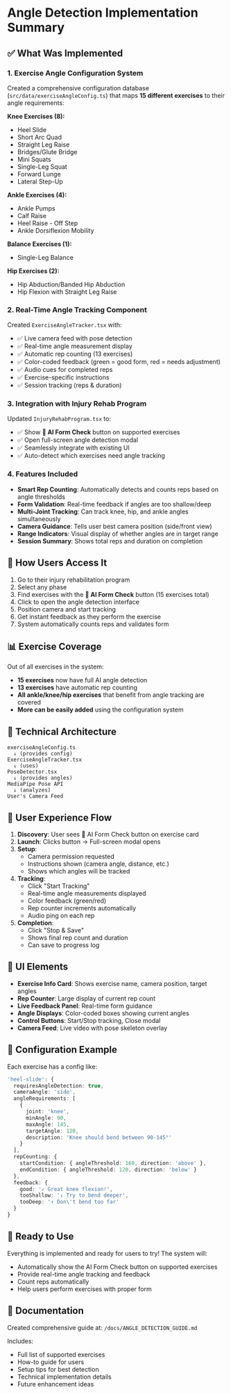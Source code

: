 # Angle Detection Implementation Summary

## ✅ What Was Implemented

### 1. **Exercise Angle Configuration System**
Created a comprehensive configuration database (`src/data/exerciseAngleConfig.ts`) that maps **15 different exercises** to their angle requirements:

**Knee Exercises (8):**
- Heel Slide
- Short Arc Quad
- Straight Leg Raise
- Bridges/Glute Bridge
- Mini Squats
- Single-Leg Squat
- Forward Lunge
- Lateral Step-Up

**Ankle Exercises (4):**
- Ankle Pumps
- Calf Raise
- Heel Raise - Off Step
- Ankle Dorsiflexion Mobility

**Balance Exercises (1):**
- Single-Leg Balance

**Hip Exercises (2):**
- Hip Abduction/Banded Hip Abduction
- Hip Flexion with Straight Leg Raise

### 2. **Real-Time Angle Tracking Component**
Created `ExerciseAngleTracker.tsx` with:
- ✅ Live camera feed with pose detection
- ✅ Real-time angle measurement display
- ✅ Automatic rep counting (13 exercises)
- ✅ Color-coded feedback (green = good form, red = needs adjustment)
- ✅ Audio cues for completed reps
- ✅ Exercise-specific instructions
- ✅ Session tracking (reps & duration)

### 3. **Integration with Injury Rehab Program**
Updated `InjuryRehabProgram.tsx` to:
- ✅ Show **🤖 AI Form Check** button on supported exercises
- ✅ Open full-screen angle detection modal
- ✅ Seamlessly integrate with existing UI
- ✅ Auto-detect which exercises need angle tracking

### 4. **Features Included**
- **Smart Rep Counting**: Automatically detects and counts reps based on angle thresholds
- **Form Validation**: Real-time feedback if angles are too shallow/deep
- **Multi-Joint Tracking**: Can track knee, hip, and ankle angles simultaneously
- **Camera Guidance**: Tells user best camera position (side/front view)
- **Range Indicators**: Visual display of whether angles are in target range
- **Session Summary**: Shows total reps and duration on completion

## 🎯 How Users Access It

1. Go to their injury rehabilitation program
2. Select any phase
3. Find exercises with the **🤖 AI Form Check** button (15 exercises total)
4. Click to open the angle detection interface
5. Position camera and start tracking
6. Get instant feedback as they perform the exercise
7. System automatically counts reps and validates form

## 📊 Exercise Coverage

Out of all exercises in the system:
- **15 exercises** now have full AI angle detection
- **13 exercises** have automatic rep counting
- **All ankle/knee/hip exercises** that benefit from angle tracking are covered
- **More can be easily added** using the configuration system

## 🔧 Technical Architecture

```
exerciseAngleConfig.ts
  ↓ (provides config)
ExerciseAngleTracker.tsx
  ↓ (uses)
PoseDetector.tsx
  ↓ (provides angles)
MediaPipe Pose API
  ↓ (analyzes)
User's Camera Feed
```

## 📱 User Experience Flow

1. **Discovery**: User sees 🤖 AI Form Check button on exercise card
2. **Launch**: Clicks button → Full-screen modal opens
3. **Setup**: 
   - Camera permission requested
   - Instructions shown (camera angle, distance, etc.)
   - Shows which angles will be tracked
4. **Tracking**:
   - Click "Start Tracking"
   - Real-time angle measurements displayed
   - Color feedback (green/red)
   - Rep counter increments automatically
   - Audio ping on each rep
5. **Completion**:
   - Click "Stop & Save"
   - Shows final rep count and duration
   - Can save to progress log

## 🎨 UI Elements

- **Exercise Info Card**: Shows exercise name, camera position, target angles
- **Rep Counter**: Large display of current rep count
- **Live Feedback Panel**: Real-time form guidance
- **Angle Displays**: Color-coded boxes showing current angles
- **Control Buttons**: Start/Stop tracking, Close modal
- **Camera Feed**: Live video with pose skeleton overlay

## 📝 Configuration Example

Each exercise has a config like:
```typescript
'heel-slide': {
  requiresAngleDetection: true,
  cameraAngle: 'side',
  angleRequirements: [
    {
      joint: 'knee',
      minAngle: 90,
      maxAngle: 145,
      targetAngle: 120,
      description: 'Knee should bend between 90-145°'
    }
  ],
  repCounting: {
    startCondition: { angleThreshold: 160, direction: 'above' },
    endCondition: { angleThreshold: 120, direction: 'below' }
  },
  feedback: {
    good: '✓ Great knee flexion!',
    tooShallow: '↓ Try to bend deeper',
    tooDeep: '↑ Don\'t bend too far'
  }
}
```

## 🚀 Ready to Use

Everything is implemented and ready for users to try! The system will:
- Automatically show the AI Form Check button on supported exercises
- Provide real-time angle tracking and feedback
- Count reps automatically
- Help users perform exercises with proper form

## 📖 Documentation

Created comprehensive guide at:
`/docs/ANGLE_DETECTION_GUIDE.md`

Includes:
- Full list of supported exercises
- How-to guide for users
- Setup tips for best detection
- Technical implementation details
- Future enhancement ideas
